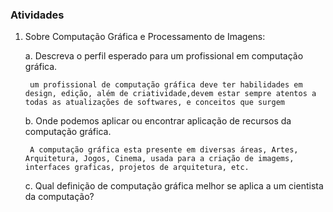 ### Atividades

1. Sobre Computação Gráfica e Processamento de Imagens:

    a. Descreva o perfil esperado para um profissional em computação gráfica.

        um profissional de computação gráfica deve ter habilidades em design, edição, além de criatividade,devem estar sempre atentos a todas as atualizações de softwares, e conceitos que surgem
    
    b. Onde podemos aplicar ou encontrar aplicação de recursos da computação gráfica.
    
        A computação gráfica esta presente em diversas áreas, Artes, Arquitetura, Jogos, Cinema, usada para a criação de imagems, interfaces graficas, projetos de arquitetura, etc.
    
    c. Qual definição de computação gráfica melhor se aplica a um cientista da computação?
